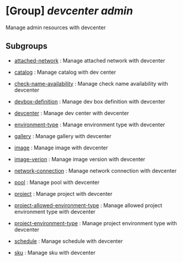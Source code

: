 # [Group] _devcenter admin_

Manage admin resources with devcenter

## Subgroups

- [attached-network](/Commands/devcenter/admin/attached-network/readme.md)
: Manage attached network with devcenter

- [catalog](/Commands/devcenter/admin/catalog/readme.md)
: Manage catalog with dev center

- [check-name-availability](/Commands/devcenter/admin/check-name-availability/readme.md)
: Manage check name availability with devcenter

- [devbox-definition](/Commands/devcenter/admin/devbox-definition/readme.md)
: Manage dev box definition with devcenter

- [devcenter](/Commands/devcenter/admin/devcenter/readme.md)
: Manage dev center with devcenter

- [environment-type](/Commands/devcenter/admin/environment-type/readme.md)
: Manage environment type with devcenter

- [gallery](/Commands/devcenter/admin/gallery/readme.md)
: Manage gallery with devcenter

- [image](/Commands/devcenter/admin/image/readme.md)
: Manage image with devcenter

- [image-verion](/Commands/devcenter/admin/image-verion/readme.md)
: Manage image version with devcenter

- [network-connection](/Commands/devcenter/admin/network-connection/readme.md)
: Manage network connection with devcenter

- [pool](/Commands/devcenter/admin/pool/readme.md)
: Manage pool with devcenter

- [project](/Commands/devcenter/admin/project/readme.md)
: Manage project with devcenter

- [project-allowed-environment-type](/Commands/devcenter/admin/project-allowed-environment-type/readme.md)
: Manage allowed project environment type with devcenter

- [project-environment-type](/Commands/devcenter/admin/project-environment-type/readme.md)
: Manage project environment type with devcenter

- [schedule](/Commands/devcenter/admin/schedule/readme.md)
: Manage schedule with devcenter

- [sku](/Commands/devcenter/admin/sku/readme.md)
: Manage sku with devcenter

